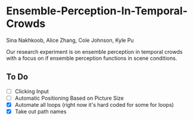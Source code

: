 # Ensemble-Perception-In-Temporal-Crowds
Sina Nakhkoob, Alice Zhang, Cole Johnson, Kyle Pu

Our research experiment is on ensemble perception in temporal crowds with a focus on if ensemble perception functions in scene conditions.

## To Do
- [ ] Clicking Input
- [ ] Automatic Positioning Based on Picture Size
- [x] Automate all loops (right now it's hard coded for some for loops)
- [x] Take out path names
